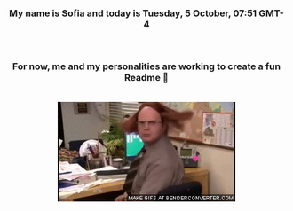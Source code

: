 


<div align="center">
<h3 >My name is Sofia and today is Tuesday, 5 October, 07:51 GMT-4</h3><br>
<h3 >For now, me and my personalities are working to create a fun Readme 👋
</h3><br>
<img src='img/dwight.gif' alt='working...'/>
</div>
